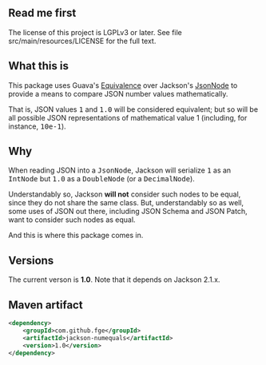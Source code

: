 <h2>Read me first</h2>

<p>The license of this project is LGPLv3 or later. See file src/main/resources/LICENSE for the full
text.</p>

<h2>What this is</h2>

<p>This package uses Guava's <a
href="http://docs.guava-libraries.googlecode.com/git/javadoc/com/google/common/base/Equivalence.html">Equivalence</a>
over Jackson's <a
href="http://fasterxml.github.com/jackson-databind/javadoc/2.1.1/com/fasterxml/jackson/databind/JsonNode.html">JsonNode</a>
to provide a means to compare JSON number values mathematically.</p>

<p>That is, JSON values <tt>1</tt> and <tt>1.0</tt> will be considered equivalent; but so will be
all possible JSON representations of mathematical value 1 (including, for instance, <tt>10e-1</tt>).</p>

<h2>Why</h2>

<p>When reading JSON into a <tt>JsonNode</tt>, Jackson will serialize <tt>1</tt> as an
<tt>IntNode</tt> but <tt>1.0</tt> as a <tt>DoubleNode</tt> (or a <tt>DecimalNode</tt>).</p>

<p>Understandably so, Jackson <b>will not</b> consider such nodes to be equal, since they do not
share the same class. But, understandably so as well, some uses of JSON out there, including JSON
Schema and JSON Patch, want to consider such nodes as equal.</p>

<p>And this is where this package comes in.</p>

<h2>Versions</h2>

<p>The current verson is <b>1.0</b>. Note that it depends on Jackson 2.1.x.</p>

<h2>Maven artifact</h2>

```xml
<dependency>
    <groupId>com.github.fge</groupId>
    <artifactId>jackson-numequals</artifactId>
    <version>1.0</version>
</dependency>
```

